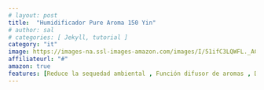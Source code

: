```yaml
---
# layout: post
title:  "Humidificador Pure Aroma 150 Yin"
# author: sal
# categories: [ Jekyll, tutorial ]
category: "it"
image: https://images-na.ssl-images-amazon.com/images/I/51ifC3LQWFL._AC_SX425_.jpg
affiliateurl: "#"
amazon: true
features: [Reduce la sequedad ambiental , Función difusor de aromas , Depósito de gran capacidad, Ultrasilencioso]
---
```

